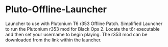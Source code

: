 # Pluto-Offline-Launcher
Launcher to use with Plutonium T6 r353 Offline Patch.
Simplified Launcher to run the Plutonium r353 mod for Black Ops 2.
Locate the t6r executable and then set your username to begin playing.
The r353 mod can be downloaded from the link within the launcher.
